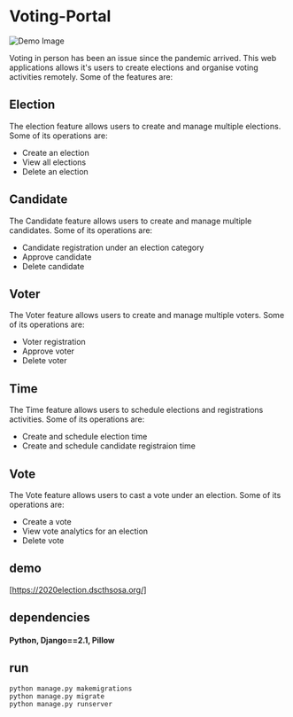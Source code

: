 # Voting-Portal
![Demo Image](https://imgur.com/81fVDCw)

Voting in person has been an issue since the pandemic arrived. This web applications allows it's users to create elections and organise voting activities remotely. Some of the features are:

## Election
The election feature allows users to create and manage multiple elections. Some of its operations are:

* Create an election 
* View all elections
* Delete an election

## Candidate
The Candidate feature allows users to create and manage multiple candidates. Some of its operations are:

* Candidate registration under an election category
* Approve candidate
* Delete candidate

## Voter 
The Voter feature allows users to create and manage multiple voters. Some of its operations are:

* Voter registration
* Approve voter
* Delete voter

## Time
The Time feature allows users to schedule elections and registrations activities. Some of its operations are:

* Create and schedule election time
* Create and schedule candidate registraion time

## Vote
The Vote feature allows users to cast a vote under an election. Some of its operations are:

* Create a vote 
* View vote analytics for an election
* Delete vote


## demo 
[https://2020election.dscthsosa.org/]

## dependencies
#### Python, Django==2.1, Pillow

## run 

```
python manage.py makemigrations
python manage.py migrate
python manage.py runserver
```
